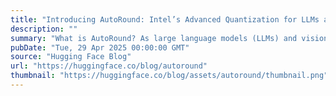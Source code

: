 ```yaml
---
title: "Introducing AutoRound: Intel’s Advanced Quantization for LLMs and VLMs"
description: ""
summary: "What is AutoRound? As large language models (LLMs) and vision-language models (VLMs) continue to gro..."
pubDate: "Tue, 29 Apr 2025 00:00:00 GMT"
source: "Hugging Face Blog"
url: "https://huggingface.co/blog/autoround"
thumbnail: "https://huggingface.co/blog/assets/autoround/thumbnail.png"
---
```


